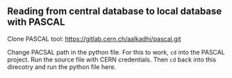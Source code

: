 ## Reading from central database to local database with PASCAL
Clone PASCAL tool: https://gitlab.cern.ch/aalkadhi/pascal.git

Change PACSAL path in the python file. For this to work, `cd` into the PASCAL project. Run the source file with CERN credentials. Then `cd` back into this direcotry and run the python file here.
